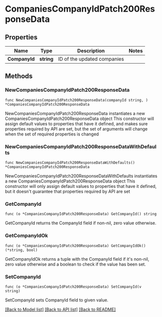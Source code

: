 # CompaniesCompanyIdPatch200ResponseData

## Properties

Name | Type | Description | Notes
------------ | ------------- | ------------- | -------------
**CompanyId** | **string** | ID of the updated companies | 

## Methods

### NewCompaniesCompanyIdPatch200ResponseData

`func NewCompaniesCompanyIdPatch200ResponseData(companyId string, ) *CompaniesCompanyIdPatch200ResponseData`

NewCompaniesCompanyIdPatch200ResponseData instantiates a new CompaniesCompanyIdPatch200ResponseData object
This constructor will assign default values to properties that have it defined,
and makes sure properties required by API are set, but the set of arguments
will change when the set of required properties is changed

### NewCompaniesCompanyIdPatch200ResponseDataWithDefaults

`func NewCompaniesCompanyIdPatch200ResponseDataWithDefaults() *CompaniesCompanyIdPatch200ResponseData`

NewCompaniesCompanyIdPatch200ResponseDataWithDefaults instantiates a new CompaniesCompanyIdPatch200ResponseData object
This constructor will only assign default values to properties that have it defined,
but it doesn't guarantee that properties required by API are set

### GetCompanyId

`func (o *CompaniesCompanyIdPatch200ResponseData) GetCompanyId() string`

GetCompanyId returns the CompanyId field if non-nil, zero value otherwise.

### GetCompanyIdOk

`func (o *CompaniesCompanyIdPatch200ResponseData) GetCompanyIdOk() (*string, bool)`

GetCompanyIdOk returns a tuple with the CompanyId field if it's non-nil, zero value otherwise
and a boolean to check if the value has been set.

### SetCompanyId

`func (o *CompaniesCompanyIdPatch200ResponseData) SetCompanyId(v string)`

SetCompanyId sets CompanyId field to given value.



[[Back to Model list]](../README.md#documentation-for-models) [[Back to API list]](../README.md#documentation-for-api-endpoints) [[Back to README]](../README.md)


